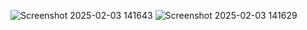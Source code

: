 ![Screenshot 2025-02-03 141643](https://github.com/user-attachments/assets/a38655d8-c622-4f6e-99f1-a3576ba2b25f)
![Screenshot 2025-02-03 141629](https://github.com/user-attachments/assets/028dbf5b-d6db-440d-9c9d-53a3d7a919ce)


